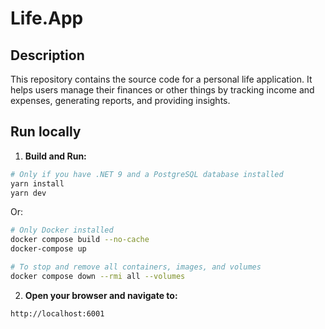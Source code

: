 # Life.App

## Description

This repository contains the source code for a personal life application. It helps users manage their finances or other things by tracking income and expenses, generating reports, and providing insights.

## Run locally

1. **Build and Run:**

```sh
# Only if you have .NET 9 and a PostgreSQL database installed
yarn install
yarn dev
```

Or:

```sh
# Only Docker installed
docker compose build --no-cache
docker-compose up

# To stop and remove all containers, images, and volumes
docker compose down --rmi all --volumes
```

2. **Open your browser and navigate to:**

```
http://localhost:6001
```
